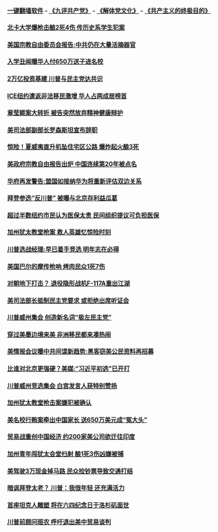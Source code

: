 #### [一键翻墙软件](https://github.com/gfw-breaker/nogfw/blob/master/README.md?t=05011237) -  [《九评共产党》](https://github.com/gfw-breaker/9ping.md?t=05011237) - [《解体党文化》](https://github.com/gfw-breaker/jtdwh.md?t=05011237) - [《共产主义的终极目的》](https://github.com/gfw-breaker/gczydzjmd.md?t=05011237)

#### [北卡大学爆枪击酿2死4伤 传历史系学生犯案](../pages/prog203/a102568564.md?t=05011237) 

#### [美国宗教自由委员会报告:中共仍在大量活摘器官](../pages/prog203/a102568293.md?t=05011237) 

#### [入学丑闻曝华人付650万送子进名校](../pages/prog203/a102568442.md?t=05011237) 

#### [2万亿投资基建 川普与民主党达共识](../pages/prog203/a102568289.md?t=05011237) 

#### [ICE纽约遣返非法移民激增 华人占两成居榜首](../pages/prog203/a102568190.md?t=05011237) 

#### [章莹颖案大转折 被告突然放弃精神健康辩护](../pages/prog203/a102568107.md?t=05011237) 

#### [美司法部副部长罗森斯坦宣布辞职](../pages/prog203/a102568080.md?t=05011237) 

#### [惊险！夏威夷直升机坠住宅区公路 爆炸起火酿3死](../pages/prog203/a102567916.md?t=05011237) 

#### [美政府宗教自由报告出炉 中国连续第20年被点名](../pages/prog203/a102567645.md?t=05011237) 

#### [华府再发警告:盟国如接纳华为将重新评估双边关系](../pages/prog203/a102567567.md?t=05011237) 

#### [拜登参选“反川普” 被曝与北京存利益瓜葛](../pages/prog203/a102567526.md?t=05011237) 

#### [超过半数纽约市民认为医保太贵 民间组织提议可负担医保](../pages/prog203/a102567341.md?t=05011237) 

#### [加州犹太教堂枪案 救人英雄忆惊险时刻](../pages/prog203/a102567213.md?t=05011237) 

#### [川普选战经理:早已着手竞选 明年志在必得](../pages/prog203/a102567078.md?t=05011237) 

#### [美国巴尔的摩传枪响 烤肉民众1死7伤](../pages/prog203/a102566831.md?t=05011237) 

#### [对朝地下打击？ 退役隐形战机F-117A重出江湖](../pages/prog203/a102566742.md?t=05011237) 

#### [美司法部长抵制民主党要求 或拒绝出席听证会](../pages/prog203/a102566714.md?t=05011237) 

#### [川普威州集会 创造新名词“极左民主党”](../pages/prog203/a102566625.md?t=05011237) 

#### [穿过美墨边境来美 非洲移民都来凑热闹](../pages/prog203/a102566597.md?t=05011237) 

#### [美情报会议曝中共间谍新趋势:黑客窃美公民资料再招募](../pages/prog203/a102566576.md?t=05011237) 

#### [比谁对北京更强硬？美媒:“习近平初选”已开打](../pages/prog203/a102566524.md?t=05011237) 

#### [川普威州竞选集会 白宫发言人获特别赞扬](../pages/prog203/a102566454.md?t=05011237) 

#### [加州犹太教堂枪击案嫌犯被确认](../pages/prog203/a102566402.md?t=05011237) 

#### [美名校行贿案牵出中国家长 送650万美元成“冤大头”](../pages/prog203/a102566159.md?t=05011237) 

#### [贸易战重创中国经济 约200家美公司欲迁往印度](../pages/prog203/a102566324.md?t=05011237) 

#### [加州青年闯犹太会堂扫射 酿1死3伤凶嫌被捕](../pages/prog203/a102566305.md?t=05011237) 

#### [美驾驶3万现金掉马路 民众捡钞票导致交通打结](../pages/prog203/a102566291.md?t=05011237) 

#### [暗讽拜登太老？ 川普：我很年轻 还充满活力](../pages/prog203/a102566186.md?t=05011237) 

#### [首座坦克人雕塑 将在六四纪念日于洛杉矶面世](../pages/prog203/a102566077.md?t=05011237) 

#### [川普前顾问班农 呼吁退出美中贸易谈判](../pages/prog203/a102566102.md?t=05011237) 

